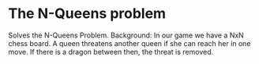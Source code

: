 # The N-Queens problem

Solves the N-Queens Problem.
Background: In our game we have a NxN chess board. A queen threatens another queen if she can reach her in one move. If there is a dragon between then, the threat is removed.

